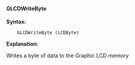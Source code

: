 <div class="section">

<div class="titlepage">

<div>

<div>

#### <span id="glcdwritebyte"></span>GLCDWriteByte

</div>

</div>

</div>

<span class="strong">**Syntax:**</span>

``` screen
    GLCDWriteByte (LCDByte)
```

<span class="strong">**Explanation:**</span>

Writes a byte of data to the Graphic LCD memory

</div>

